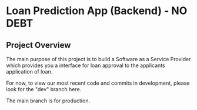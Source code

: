 # Loan Prediction App (Backend) - NO DEBT

## Project Overview

The main purpose of this project is to build a Software as a Service Provider which provides you a interface for loan approval to the applicants application of loan.

For now, to view our most recent code and commits in development, please look for the "dev" branch here.

The main branch is for production.
